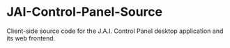 # JAI-Control-Panel-Source
Client-side source code for the J.A.I. Control Panel desktop application and its web frontend.
